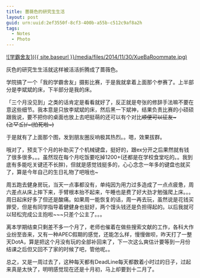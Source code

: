 ```yaml
---
title: 蔷薇色的研究生生活
layout: post
guid: urn:uuid:2ef3550f-8cf3-400b-a55b-c512c9af8a2h
tags:
  - Notes
  - Photo
---
```


<!--
[![bridge to wonderland]({{ site.baseurl }}/media/files/2014/09/05/bridge-to-wonderland.jpg)](http://500px.com/photo/82158657)

[Lucian](http://lucianmarin.com/ "Lucian")
-->

[![学霸舍友]({{ site.baseurl }}/media/files/2014/11/30/XueBaRoommate.jpg)](https://500px.com/photo/91262975/%E5%AD%A6%E9%9C%B8%E8%88%8D%E5%8F%8B-by-keai-sing)

灰色的研究生生活就这样被活活折腾成了蔷薇色。

学院搞了一个「我的学霸舍友」摄影比赛，于是我就拿着上面那个参赛了。上半部分是李斌斌的床，下半部分是我的床。

「三个月没见到」之类的话肯定是看看就好了，反正就是夸张的修辞手法嘛不要在意这些细节。我本意是只放李斌斌的床，然后黑一下斌神，结果负责比赛的小硕硕跟我说，要不把你的桌面也放上去吧挺萌的还可以有个对比~~顺便可以征友~\(≧▽≦)/~(拍死啦~)~~

于是就有了上面那个图，发到朋友圈反响极其热烈。。嗯，效果拔群。

哦对了，预支下个月的补助买了个机械键盘，挺好的，跟ex分开之后果然就有钱了很多很多。。。虽然现在每个月吃饭要吃掉1200+(还都是在学校食堂吃的。。我到底有多能吃关键还不长胖)，但就是感觉钱挺多的，心心念念一年多的键盘也就买了，算是今年自己的生日礼物了吧哦也~

周五跑去健身房玩，当天一点事都没有，单纯因为用力过多造成了一点点疲惫，周六差点从床上摔下来，手臂根本抬不起来，午睡也是费了好大劲才勉强爬上床。。。周日起床好多了但还是酸痛。如果周一能恢复的话，周一再去玩，虽然说是花钱买罪受，但是有同学指导着健健身也挺好，两个馒头钱还是负担得起的。以后我就可以轻松完成公主抱啦~~~只差个公主了。。。

离本学期结束只剩差不多一个月了，老师也催着在做些搜索文献的工作，各科大作业纷至沓来，又有一种APEC假期的感觉，还能怎么样，慢慢做呗，昨天打了一整天DotA，算是把这个月没有玩的全部补回来了，下一次这么爽估计要等到一月份结课之后但又回不了家的时候了吧，管他呢。。

总之，又是一周过去了，这种每天都有DeadLine每天都数着小时过的日子，过起来真是太快了，明明感觉现在还是十月初，马上却要到十二月了。
